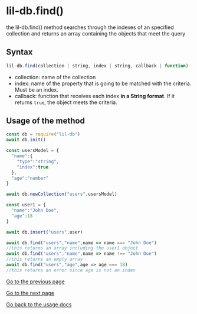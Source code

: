 ﻿# lil-db.find()
the lil-db.find() method searches through the indexes of an specified collection and returns an array containing the objects that meet the query
## Syntax
```js
lil-db.find(collection | string, index | string, callback | function)
```

 - collection: name of the collection
 - index: name of the property that is going to be matched with the criteria. Must be an index.
 - callback: function that receives each index **in a String format**. If it returns `true`, the object meets the criteria.
 
 ## Usage of the method
```js
const db = require("lil-db")
await db.init()

const usersModel = {
  "name":{
    "type":"string",
    "index":true
  },
  "age":"number"
}

await db.newCollection("users",usersModel)

const user1 = {
  "name":"John Doe",
  "age":18
}

await db.insert("users",user)

await db.find("users","name",name => name === "John Doe")
//this returns an array including the user1 object
await db.find("users","name",name => name !== "John Doe")
//this returns an empty array
await db.find("users","age",age => age === 18)
//this returns an error since age is not an index
```
[Go to the previous page](https://github.com/santiagomirantes/lil-db-docs/blob/main/Usage/insert.md)

[Go to the next page](https://github.com/santiagomirantes/lil-db-docs/blob/main/Usage/modify.md)

[Go back to the usage docs](https://github.com/santiagomirantes/lil-db-docs/blob/main/Usage/USAGE_DOCS.md)
